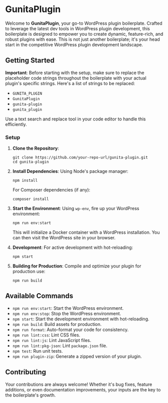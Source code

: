 # GunitaPlugin

Welcome to **GunitaPlugin**, your go-to WordPress plugin boilerplate. Crafted to leverage the latest dev tools in WordPress plugin development, this boilerplate is designed to empower you to create dynamic, feature-rich, and robust plugins with ease. This is not just another boilerplate; it's your head start in the competitive WordPress plugin development landscape.

## Getting Started

**Important**: Before starting with the setup, make sure to replace the placeholder code strings throughout the boilerplate with your actual plugin's specific strings. Here's a list of strings to be replaced:

- `GUNITA_PLUGIN`
- `GunitaPlugin`
- `gunita-plugin`
- `gunita_plugin`

Use a text search and replace tool in your code editor to handle this efficiently.

### Setup

1. **Clone the Repository**:
   ```
   git clone https://github.com/your-repo-url/gunita-plugin.git
   cd gunita-plugin
   ```

2. **Install Dependencies**:
   Using Node's package manager:
   ```
   npm install
   ```

   For Composer dependencies (if any):
   ```
   composer install
   ```

3. **Start the Environment**:
   Using `wp-env`, fire up your WordPress environment:
   ```
   npm run env:start
   ```

   This will initialize a Docker container with a WordPress installation. You can then visit the WordPress site in your browser.

4. **Development**:
   For active development with hot-reloading:
   ```
   npm start
   ```

5. **Building for Production**:
   Compile and optimize your plugin for production use:
   ```
   npm run build
   ```

## Available Commands

- `npm run env:start`: Start the WordPress environment.
- `npm run env:stop`: Stop the WordPress environment.
- `npm start`: Start the development environment with hot-reloading.
- `npm run build`: Build assets for production.
- `npm run format`: Auto-format your code for consistency.
- `npm run lint:css`: Lint CSS files.
- `npm run lint:js`: Lint JavaScript files.
- `npm run lint:pkg-json`: Lint `package.json` file.
- `npm test`: Run unit tests.
- `npm run plugin-zip`: Generate a zipped version of your plugin.

## Contributing

Your contributions are always welcome! Whether it's bug fixes, feature additions, or even documentation improvements, your inputs are the key to the boilerplate's growth.
